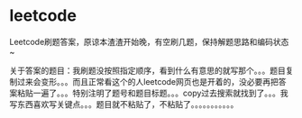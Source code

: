 # leetcode
Leetcode刷题答案，原谅本渣渣开始晚，有空刷几题，保持解题思路和编码状态~

关于答案的题目：我刷题没按照指定顺序，看到什么有意思的就写那个。。。题目复制过来会变形。。。而且正常看这个的人leetcode网页也是开着的，没必要再把答案粘贴一遍了。。。特别注明了题号和题目标题。。。copy过去搜索就找到了。。。我写东西喜欢写关键点。。。题目就不粘贴了，不粘贴了。。。。。。。。。。。
